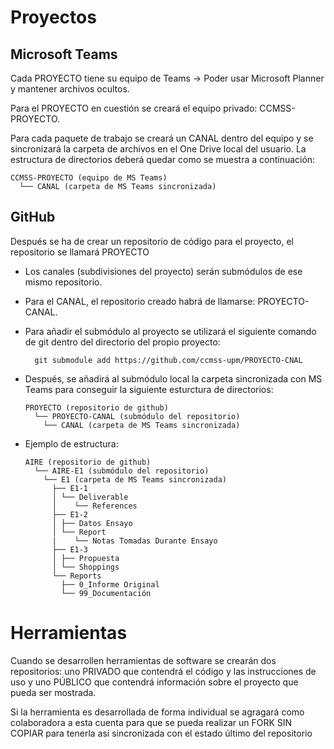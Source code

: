 # Proyectos

## Microsoft Teams

Cada PROYECTO tiene su equipo de Teams -> Poder usar Microsoft Planner y mantener archivos ocultos.

Para el PROYECTO en cuestión se creará el equipo privado: CCMSS-PROYECTO.

Para cada paquete de trabajo se creará un CANAL dentro del equipo y se sincronizará la carpeta de archivos en el One Drive local del usuario. La estructura de directorios deberá quedar como se muestra a continuación:

    CCMSS-PROYECTO (equipo de MS Teams)
      └── CANAL (carpeta de MS Teams sincronizada)

## GitHub

Después se ha de crear un repositorio de código para el proyecto, el repositorio se llamará PROYECTO
  - Los canales (subdivisiones del proyecto) serán submódulos de ese mismo repositorio.
  - Para el CANAL, el repositorio creado habrá de llamarse: PROYECTO-CANAL.
  - Para añadir el submódulo al proyecto se utilizará el siguiente comando de git dentro del directorio del propio proyecto:

          git submodule add https://github.com/ccmss-upm/PROYECTO-CNAL
    
  - Después, se añadirá al submódulo local la carpeta sincronizada con MS Teams para conseguir la siguiente esturctura de directorios:

        PROYECTO (repositorio de github)
          └── PROYECTO-CANAL (submódulo del repositorio)
            └── CANAL (carpeta de MS Teams sincronizada)

  - Ejemplo de estructura:
        
        AIRE (repositorio de github)
          └── AIRE-E1 (submódulo del repositorio)
            └── E1 (carpeta de MS Teams sincronizada)
              ├── E1-1
              │ └── Deliverable
              │    └── References
              ├── E1-2
              │ ├── Datos Ensayo
              │ └── Report
              |    └── Notas Tomadas Durante Ensayo
              ├── E1-3
              │ ├── Propuesta
              │ └── Shoppings
              └── Reports
                ├── 0_Informe Original
                └── 99_Documentación



# Herramientas

Cuando se desarrollen herramientas de software se crearán dos repositorios: uno PRIVADO que contendrá el código y las instrucciones de uso y uno PÚBLICO que contendrá información sobre el proyecto que pueda ser mostrada.

Si la herramienta es desarrollada de forma individual se agragará como colaboradora a esta cuenta para que se pueda realizar un FORK SIN COPIAR para tenerla así sincronizada con el estado último del repositorio
